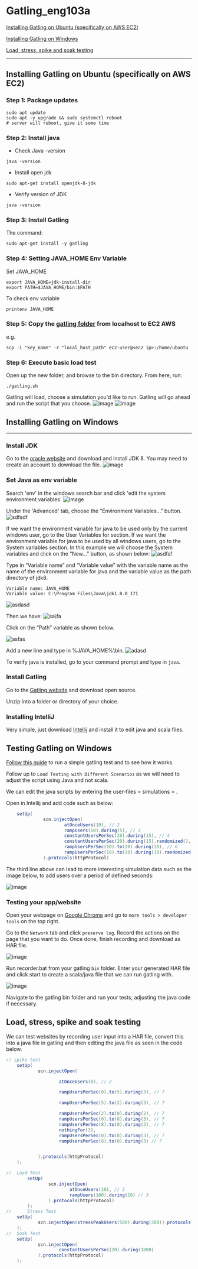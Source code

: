 # Gatling_eng103a
[Installing Gatling on Ubuntu (specifically on AWS EC2)](#installing-gatling-on-ubuntu--specifically-on-aws-ec2-)

[Installing Gatling on Windows](#installing-gatling-on-windows)

[Load, stress, spike and soak testing](#load-stress-spike-and-soak-testing)

------------------------
## Installing Gatling on Ubuntu (specifically on AWS EC2)

### Step 1: Package updates
```
sudo apt update
sudo apt -y upgrade && sudo systemctl reboot
# server will reboot, give it some time
```
### Step 2: Install java
- Check Java -version
```
java -version
```
- Install open jdk
```
sudo apt-get install openjdk-8-jdk
```
- Verify version of JDK
```
java -version
```
### Step 3: Install Gatling
The command:
```
sudo apt-get install -y gatling
```
### Step 4: Setting JAVA_HOME Env Variable
Set JAVA_HOME
```
export JAVA_HOME=jdk-install-dir
export PATH=$JAVA_HOME/bin:$PATH
```
To check env variable
```
printenv JAVA_HOME
```
### Step 5: Copy the [gatling folder](https://gatling.io/open-source/) from localhost to EC2 AWS
e.g.
```
scp -i "key_name" -r "local_host_path" ec2-user@<ec2 ip>:/home/ubuntu
```
### Step 6: Execute basic load test
Open up the new folder, and browse to the bin directory. From here, run:
```
./gatling.sh
```
Gatling will load, choose a simulation you'd like to run. Gatling will go ahead and run the script that you choose. 
![image](https://user-images.githubusercontent.com/98178943/158238201-51ff225a-c11d-4db5-aa5b-9d3ef93abfd3.png)
![image](https://user-images.githubusercontent.com/98178943/158238317-def01f53-6da2-4ed1-91cc-e9acd004dbdc.png)

## Installing Gatling on Windows
-------------------
### Install JDK
Go to the [oracle website](https://www.oracle.com/java/technologies/downloads/) and download and install JDK 8. You may need to create an account to download the file.
![image](https://user-images.githubusercontent.com/98178943/158434045-73140c61-44bd-46f6-82a8-557b1189c2e5.png)

### Set Java as env variable

Search 'env' in the windows search bar and click 'edit the system environment variables`
![image](https://user-images.githubusercontent.com/98178943/158434929-e5a02e86-71fb-42b6-9c50-4bf8f4285331.png)

 Under the 'Advanced' tab, choose the “Environment Variables…” button.
 ![sdfsdf](https://cdn2.hubspot.net/hubfs/208250/Blog_Images/gatwin11.png)

 If we want the environment variable for java to be used only by the current windows user, go to the User Variables for <user> section. If we want the environment variable for java to be used by all windows users, go to the System variables section. In this example we will choose the System variables and click on the  “New...” button, as shown below:
 ![asdfsf](https://cdn2.hubspot.net/hubfs/208250/Blog_Images/gatwin12.png)

 Type in “Variable name” and “Variable value” with the variable name as the name of the environment variable for java and the variable value as the path directory of jdk8.
```
Variable name: JAVA_HOME
Variable value: C:\Program Files\Java\jdk1.8.0_171
```
![asdasd](https://cdn2.hubspot.net/hubfs/208250/Blog_Images/gatwin13.png)

Then we have:
![sa\fa](https://cdn2.hubspot.net/hubfs/208250/Blog_Images/gatwin14.png)

Click on the “Path” variable as shown below.

![asfas](https://cdn2.hubspot.net/hubfs/208250/Blog_Images/gatwin15.png)

 Add a new line and type in %JAVA_HOME%\bin.
![adasd](https://cdn2.hubspot.net/hubfs/208250/Blog_Images/gatwin16.png) 

To verify java is installed, go to your command prompt and type in `java`.

### Install Gatling

Go to the [Gatling website](http://gatling.io/#/download) and download open source.

Unzip into a folder or directory of your choice.

### Installing IntelliJ
Very simple, just download [Intellij](https://www.jetbrains.com/idea/download/#section=windows) and install it to edit java and scala files.

## Testing Gatling on Windows

[Follow this guide](https://www.blazemeter.com/blog/how-to-run-a-simple-load-test-with-gatling) to run a simple gatling test and to see how it works. 

Follow up to `Load Testing with Different Scenarios` as we will need to adjust the script using Java and not scala. 

We can edit the java scripts by entering the user-files > simulations > <your-simulation>. 

Open in Intellij and add code such as below:

```java
    setUp(
              scn.injectOpen(
                      atOnceUsers(10), // 2
                      rampUsers(10).during(5), // 3
                      constantUsersPerSec(20).during(15), // 4
                      constantUsersPerSec(20).during(15).randomized(), // 5
                      rampUsersPerSec(10).to(20).during(10), // 6
                      rampUsersPerSec(10).to(20).during(10).randomized() // 7
              ).protocols(httpProtocol)
```

The third line above can lead to more interesting simulation data such as the image below, to add users over a period of defined seconds:

![image](https://user-images.githubusercontent.com/98178943/158441161-50ea1440-ad5a-44e2-8a2e-5fa849cc7130.png)

### Testing your app/website

Open your webpage on [Google Chrome](https://www.google.com/intl/en_uk/chrome/) and go to `more tools > developer tools` on the top right. 

Go to the `Network` tab and click `preserve log`. Record the actions on the page that you want to do. Once done, finish recording and download as HAR file. 

![image](https://user-images.githubusercontent.com/98178943/158441902-a8af30a4-a8ae-4e72-bc1a-0a1231e99857.png)

Run recorder.bat from your gatling `bin` folder. Enter your generated HAR file and click start to create a scala/java file that we can run gatling with.

![image](https://user-images.githubusercontent.com/98178943/158443140-df5871d4-5e11-4a6b-9ad9-92b38d32602f.png)

Navigate to the gatling bin folder and run your tests, adjusting the java code if necessary.

## Load, stress, spike and soak testing

We can test websites by recording user input into a HAR file, convert this into a java file in gatling and then editing the java file as seen in the code below.

```java
// spike test
    setUp(
            scn.injectOpen(

                    atOnceUsers(0), // 2

                    rampUsersPerSec(0).to(5).during(3), // 7

                    rampUsersPerSec(5).to(2).during(3), // 7

                    rampUsersPerSec(2).to(0).during(2), // 7
                    rampUsersPerSec(0).to(8).during(3), // 7
                    rampUsersPerSec(8).to(0).during(3), // 7
                    nothingFor(3),
                    rampUsersPerSec(0).to(8).during(3), // 7
                    rampUsersPerSec(8).to(0).during(3) // 7


            ).protocols(httpProtocol)
    );

//  Load Test
        setUp(
                scn.injectOpen(
                        atOnceUsers(10), // 2
                        rampUsers(100).during(10) // 3
                ).protocols(httpProtocol)
        );
//      Stress Test
    setUp(
            scn.injectOpen(stressPeakUsers(500).during(300)).protocols(httpProtocol)
    );
//  Soak Test
    setUp(
            scn.injectOpen(
                    constantUsersPerSec(20).during(1800)
            ).protocols(httpProtocol)
    );
```